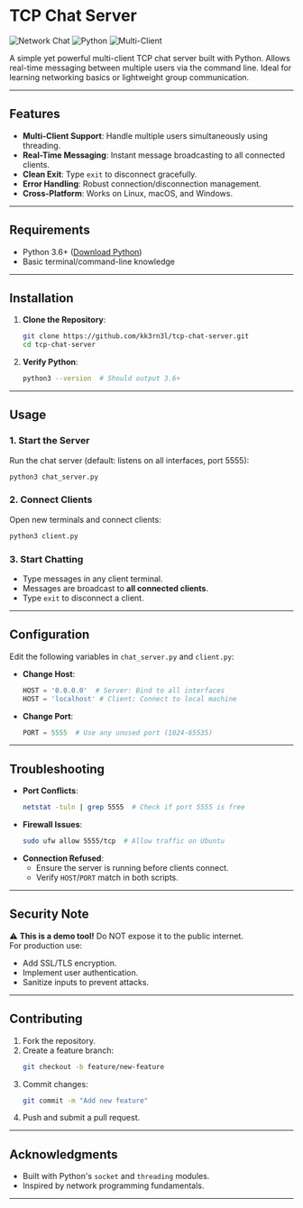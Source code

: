 # TCP Chat Server

![Network Chat](https://img.shields.io/badge/protocol-TCP-blue) ![Python](https://img.shields.io/badge/language-Python3-green) ![Multi-Client](https://img.shields.io/badge/support-Multi--Client-orange)

A simple yet powerful multi-client TCP chat server built with Python. Allows real-time messaging between multiple users via the command line. Ideal for learning networking basics or lightweight group communication.

---

## Features

- **Multi-Client Support**: Handle multiple users simultaneously using threading.
- **Real-Time Messaging**: Instant message broadcasting to all connected clients.
- **Clean Exit**: Type `exit` to disconnect gracefully.
- **Error Handling**: Robust connection/disconnection management.
- **Cross-Platform**: Works on Linux, macOS, and Windows.

---

## Requirements

- Python 3.6+ ([Download Python](https://www.python.org/downloads/))
- Basic terminal/command-line knowledge

---

## Installation

1. **Clone the Repository**:
   ```bash
   git clone https://github.com/kk3rn3l/tcp-chat-server.git
   cd tcp-chat-server
   ```

2. **Verify Python**:
   ```bash
   python3 --version  # Should output 3.6+
   ```

---

## Usage

### 1. Start the Server
Run the chat server (default: listens on all interfaces, port 5555):
```bash
python3 chat_server.py
```

### 2. Connect Clients
Open new terminals and connect clients:
```bash
python3 client.py
```

### 3. Start Chatting
- Type messages in any client terminal.
- Messages are broadcast to **all connected clients**.
- Type `exit` to disconnect a client.

---

## Configuration

Edit the following variables in `chat_server.py` and `client.py`:
- **Change Host**:
  ```python
  HOST = '0.0.0.0'  # Server: Bind to all interfaces
  HOST = 'localhost' # Client: Connect to local machine
  ```
- **Change Port**:
  ```python
  PORT = 5555  # Use any unused port (1024-65535)
  ```

---

## Troubleshooting

- **Port Conflicts**:
  ```bash
  netstat -tuln | grep 5555  # Check if port 5555 is free
  ```
- **Firewall Issues**:
  ```bash
  sudo ufw allow 5555/tcp  # Allow traffic on Ubuntu
  ```
- **Connection Refused**:
  - Ensure the server is running before clients connect.
  - Verify `HOST`/`PORT` match in both scripts.

---

## Security Note

⚠️ **This is a demo tool!** Do NOT expose it to the public internet.  
For production use:
- Add SSL/TLS encryption.
- Implement user authentication.
- Sanitize inputs to prevent attacks.

---

## Contributing

1. Fork the repository.  
2. Create a feature branch:  
   ```bash
   git checkout -b feature/new-feature
   ```
3. Commit changes:  
   ```bash
   git commit -m "Add new feature"
   ```
4. Push and submit a pull request.

---

## Acknowledgments

- Built with Python's `socket` and `threading` modules.
- Inspired by network programming fundamentals.

---
